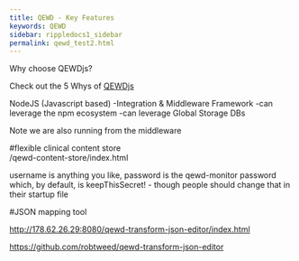 ```yaml
---
title: QEWD - Key Features 
keywords: QEWD
sidebar: rippledocs1_sidebar
permalink: qewd_test2.html
---
```





Why choose QEWDjs?

Check out the 5 Whys of [QEWDjs](http://qewdjs.com/) 

NodeJS (Javascript based)
-Integration & Middleware Framework
-can leverage the npm ecosystem
-can leverage Global Storage DBs



Note we are also running from the middleware

#flexible clinical content store    
/qewd-content-store/index.html

username is anything you like, password is the qewd-monitor password which, by default, is keepThisSecret!  - though people should change that in their startup file

#JSON mapping tool   

http://178.62.26.29:8080/qewd-transform-json-editor/index.html

https://github.com/robtweed/qewd-transform-json-editor
